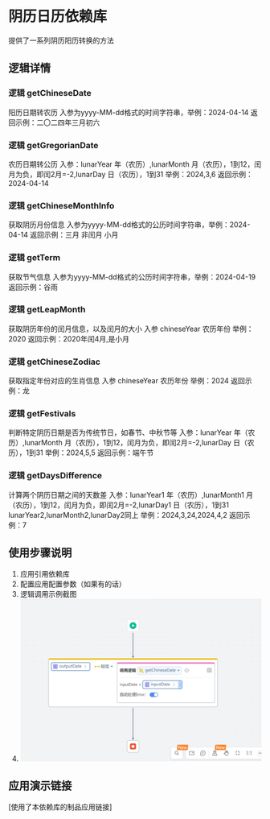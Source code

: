 # 阴历日历依赖库
提供了一系列阴历阳历转换的方法

## 逻辑详情

### 逻辑 getChineseDate

阳历日期转农历
入参为yyyy-MM-dd格式的时间字符串，举例：2024-04-14
返回示例：二〇二四年三月初六

### 逻辑 getGregorianDate

农历日期转公历
入参：lunarYear  年（农历）,lunarMonth 月（农历），1到12，闰月为负，即闰2月=-2,lunarDay   日（农历），1到31  举例：2024,3,6
返回示例：2024-04-14

### 逻辑 getChineseMonthInfo

获取阴历月份信息
入参为yyyy-MM-dd格式的公历时间字符串，举例：2024-04-14
返回示例：三月 非闰月 小月

### 逻辑 getTerm

获取节气信息
入参为yyyy-MM-dd格式的公历时间字符串，举例：2024-04-19
返回示例：谷雨

### 逻辑 getLeapMonth

获取阴历年份的闰月信息，以及闰月的大小
入参 chineseYear 农历年份 举例：2020
返回示例：2020年闰4月,是小月

### 逻辑 getChineseZodiac

获取指定年份对应的生肖信息
入参 chineseYear 农历年份 举例：2024
返回示例：龙

### 逻辑 getFestivals

判断特定阴历日期是否为传统节日，如春节、中秋节等
入参：lunarYear  年（农历）,lunarMonth 月（农历），1到12，闰月为负，即闰2月=-2,lunarDay   日（农历），1到31  举例：2024,5,5
返回示例：端午节

### 逻辑 getDaysDifference

计算两个阴历日期之间的天数差
入参：lunarYear1  年（农历）,lunarMonth1 月（农历），1到12，闰月为负，即闰2月=-2,lunarDay1   日（农历），1到31 
      lunarYear2,lunarMonth2,lunarDay2同上 举例：2024,3,24,2024,4,2
返回示例：7

## 使用步骤说明

1.  应用引用依赖库
2.  配置应用配置参数（如果有的话）
3.  逻辑调用示例截图
4.  ![20240414180523.png](20240414180523.png)

## 应用演示链接

[使用了本依赖库的制品应用链接]
